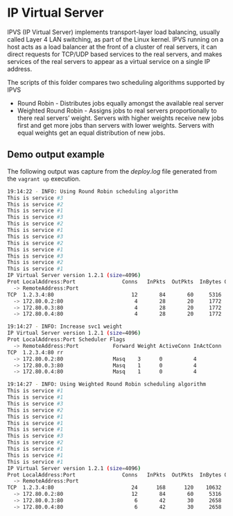 # IP Virtual Server

IPVS (IP Virtual Server) implements transport-layer load balancing, usually
called Layer 4 LAN switching, as part of the Linux kernel. IPVS running on a
host acts as a load balancer at the front of a cluster of real servers, it can
direct requests for TCP/UDP based services to the real servers, and makes
services of the real servers to appear as a virtual service on a single IP
address.

The scripts of this folder compares two scheduling algorithms supported by IPVS

- Round Robin - Distributes jobs equally amongst the available real server
- Weighted Round Robin - Assigns jobs to real servers proportionally to there
real servers’ weight. Servers with higher weights receive new jobs first and get
more jobs than servers with lower weights. Servers with equal weights get an
equal distribution of new jobs.

## Demo output example

The following output was capture from the _deploy.log_ file generated
from the `vagrant up` execution.

```bash
19:14:22 - INFO: Using Round Robin scheduling algorithm
This is service #3
This is service #2
This is service #1
This is service #3
This is service #2
This is service #1
This is service #3
This is service #2
This is service #1
This is service #3
This is service #2
This is service #1
IP Virtual Server version 1.2.1 (size=4096)
Prot LocalAddress:Port               Conns   InPkts  OutPkts  InBytes OutBytes
  -> RemoteAddress:Port
TCP  1.2.3.4:80                         12       84       60     5316     6276
  -> 172.80.0.2:80                       4       28       20     1772     2092
  -> 172.80.0.3:80                       4       28       20     1772     2092
  -> 172.80.0.4:80                       4       28       20     1772     2092

19:14:27 - INFO: Increase svc1 weight
IP Virtual Server version 1.2.1 (size=4096)
Prot LocalAddress:Port Scheduler Flags
  -> RemoteAddress:Port           Forward Weight ActiveConn InActConn
TCP  1.2.3.4:80 rr
  -> 172.80.0.2:80                Masq    3      0          4
  -> 172.80.0.3:80                Masq    1      0          4
  -> 172.80.0.4:80                Masq    1      0          4

19:14:27 - INFO: Using Weighted Round Robin scheduling algorithm
This is service #1
This is service #1
This is service #3
This is service #2
This is service #1
This is service #1
This is service #1
This is service #3
This is service #2
This is service #1
This is service #1
This is service #1
IP Virtual Server version 1.2.1 (size=4096)
Prot LocalAddress:Port               Conns   InPkts  OutPkts  InBytes OutBytes
  -> RemoteAddress:Port
TCP  1.2.3.4:80                         24      168      120    10632    12552
  -> 172.80.0.2:80                      12       84       60     5316     6276
  -> 172.80.0.3:80                       6       42       30     2658     3138
  -> 172.80.0.4:80                       6       42       30     2658     3138
```
